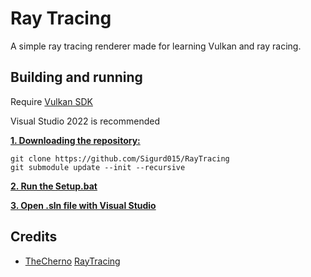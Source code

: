 # Ray Tracing

A simple ray tracing renderer made for learning Vulkan and ray racing.

## Building and running

Require [Vulkan SDK](https://vulkan.lunarg.com/sdk/home)

Visual Studio 2022 is recommended

<ins>**1. Downloading the repository:**</ins>

```
git clone https://github.com/Sigurd015/RayTracing
git submodule update --init --recursive
```

<ins>**2. Run the [Setup.bat](https://github.com/Sigurd015/RayTracing/blob/master/scripts/Setup.bat)**</ins>

<ins>**3. Open .sln file with Visual Studio**</ins>

## Credits

- [TheCherno](https://www.youtube.com/@TheCherno) [RayTracing](https://github.com/TheCherno/RayTracing)
